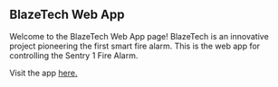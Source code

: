 ## BlazeTech Web App
Welcome to the BlazeTech Web App page!
BlazeTech is an innovative project pioneering the first smart fire alarm.
This is the web app for controlling the Sentry 1 Fire Alarm.

Visit the app [here.](https://hntechsoftware.github.io/SentryWebPortal)
